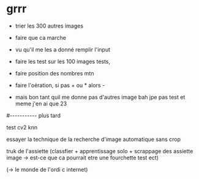 # grrr


- trier les 300 autres images

- faire que ca marche

- vu qu'il me les a donné remplir l'input

- faire les test sur les 100 images tests,

- faire position des nombres mtn

- faire l'oération, si pas + ou * alors -

- mais bon tant quil me donne pas d'autres image bah jpe pas test et meme j'en ai que 23

#----------- plus tard



test cv2 knn

essayer la technique de la recherche d'image automatique sans crop

truk de l'assiette (classfier + apprentissage solo + scrappage des assiette image -> est-ce que ca pourrait etre une fourchette test ect)

(-> le monde de l'ordi c internet)
